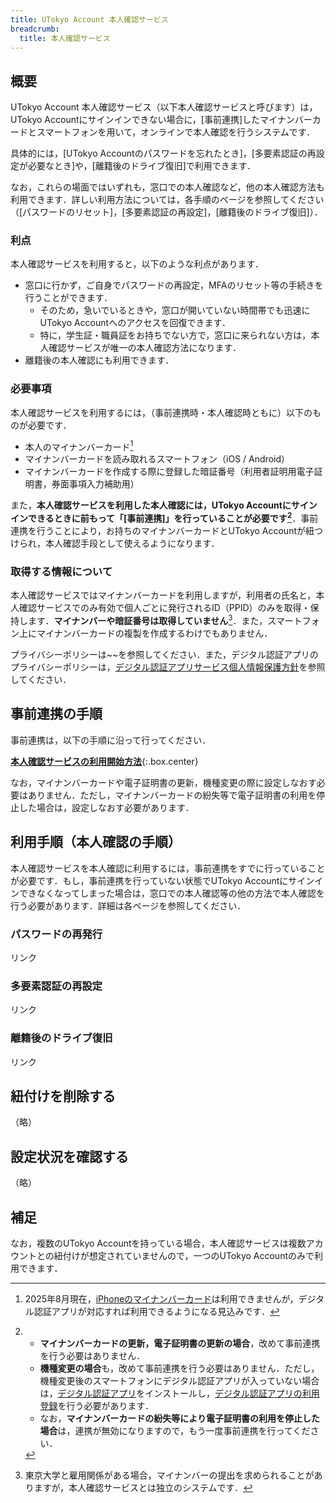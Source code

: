 ```yaml
---
title: UTokyo Account 本人確認サービス
breadcrumb:
  title: 本人確認サービス
---
```


## 概要

UTokyo Account 本人確認サービス（以下本人確認サービスと呼びます）は，UTokyo Accountにサインインできない場合に，[事前連携]したマイナンバーカードとスマートフォンを用いて，オンラインで本人確認を行うシステムです．

具体的には，[UTokyo Accountのパスワードを忘れたとき]，[多要素認証の再設定が必要なとき]や，[離籍後のドライブ復旧]で利用できます．

なお，これらの場面ではいずれも，窓口での本人確認など，他の本人確認方法も利用できます．詳しい利用方法については，各手順のページを参照してください（[パスワードのリセット]，[多要素認証の再設定]，[離籍後のドライブ復旧]）．

### 利点

本人確認サービスを利用すると，以下のような利点があります．

- 窓口に行かず，ご自身でパスワードの再設定，MFAのリセット等の手続きを行うことができます．
  - そのため，急いでいるときや，窓口が開いていない時間帯でも迅速にUTokyo Accountへのアクセスを回復できます．
  - 特に，学生証・職員証をお持ちでない方で，窓口に来られない方は，本人確認サービスが唯一の本人確認方法になります．
- 離籍後の本人確認にも利用できます．

### 必要事項

本人確認サービスを利用するには，（事前連携時・本人確認時ともに）以下のものが必要です．

- 本人のマイナンバーカード[^1]
- マイナンバーカードを読み取れるスマートフォン（iOS / Android）
- マイナンバーカードを作成する際に登録した暗証番号（利用者証明用電子証明書，券面事項入力補助用）

[^1]: 2025年8月現在，[iPhoneのマイナンバーカード](https://services.digital.go.jp/mynumbercard-iphone/)は利用できませんが，デジタル認証アプリが対応すれば利用できるようになる見込みです．

また，**本人確認サービスを利用した本人確認には，UTokyo Accountにサインインできるときに前もって「[事前連携]」を行っていることが必要です[^2]**．事前連携を行うことにより，お持ちのマイナンバーカードとUTokyo Accountが紐つけられ，本人確認手段として使えるようになります．

[^2]:
    - **マイナンバーカードの更新，電子証明書の更新の場合**，改めて事前連携を行う必要はありません．
    - **機種変更の場合**も，改めて事前連携を行う必要はありません．ただし，機種変更後のスマートフォンにデジタル認証アプリが入っていない場合は，[デジタル認証アプリ](https://services.digital.go.jp/auth-and-sign/)をインストールし，[デジタル認証アプリの利用登録](https://services.digital.go.jp/auth-and-sign/start-guide/)を行う必要があります．
    - なお，**マイナンバーカードの紛失等により電子証明書の利用を停止した場合**は，連携が無効になりますので，もう一度事前連携を行ってください．

### 取得する情報について

本人確認サービスではマイナンバーカードを利用しますが，利用者の氏名と，本人確認サービスでのみ有効で個人ごとに発行されるID（PPID）のみを取得・保持します．**マイナンバーや暗証番号は取得していません**[^3]．また，スマートフォン上にマイナンバーカードの複製を作成するわけでもありません．

[^3]: 東京大学と雇用関係がある場合，マイナンバーの提出を求められることがありますが，本人確認サービスとは独立のシステムです．

プライバシーポリシーは~~を参照してください．また，デジタル認証アプリのプライバシーポリシーは，[デジタル認証アプリサービス個人情報保護方針](https://services.digital.go.jp/auth-and-sign/privacy-policy/)を参照してください．

## 事前連携の手順

事前連携は，以下の手順に沿って行ってください．

**[本人確認サービスの利用開始方法](./initial/)**{:.box.center}

なお，マイナンバーカードや電子証明書の更新，機種変更の際に設定しなおす必要はありません．ただし，マイナンバーカードの紛失等で電子証明書の利用を停止した場合は，設定しなおす必要があります．

## 利用手順（本人確認の手順）

本人確認サービスを本人確認に利用するには，事前連携をすでに行っていることが必要です．もし，事前連携を行っていない状態でUTokyo Accountにサインインできなくなってしまった場合は，窓口での本人確認等の他の方法で本人確認を行う必要があります．詳細は各ページを参照してください．

### パスワードの再発行

リンク

### 多要素認証の再設定

リンク

### 離籍後のドライブ復旧

リンク

## 紐付けを削除する

（略）

## 設定状況を確認する

（略）

## 補足

なお，複数のUTokyo Accountを持っている場合，本人確認サービスは複数アカウントとの紐付けが想定されていませんので，一つのUTokyo Accountのみで利用できます．
